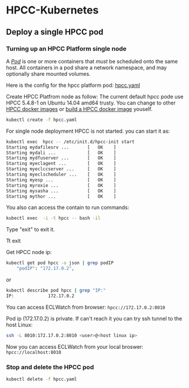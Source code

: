 # HPCC-Kubernetes
## Deploy a single HPCC pod
### Turning up an HPCC Platform single node
A [_Pod_](https://github.com/kubernetes/kubernetes/blob/master/docs/user-guide/pods.md) is one or more containers that _must_ be scheduled onto the same host.  All containers in a pod share a network namespace, and may optionally share mounted volumes.

Here is the config for the hpcc platform pod: [hpcc.yaml](hpcc.yaml)

Create HPCC Platfrom node as follow:
The current default hpcc pode use HPCC 5.4.8-1 on Ubuntu 14.04 amd64 trusty. You can change to other [HPCC docker images](https://hub.docker.com/r/hpccsystems/platform) or [build a HPCC docker image](https://github.com/hpcc-systems/docker-hpcc) youself.
```sh
kubectl create -f hpcc.yaml
```
For single node deployment HPCC is not started. you can start it as:
```sh
kubectl exec  hpcc -- /etc/init.d/hpcc-init start
Starting mydafilesrv ...       [   OK    ]
Starting mydali ...            [   OK    ]
Starting mydfuserver ...       [   OK    ]
Starting myeclagent ...        [   OK    ]
Starting myeclccserver ...     [   OK    ]
Starting myeclscheduler ...    [   OK    ]
Starting myesp ...             [   OK    ]
Starting myroxie ...           [   OK    ]
Starting mysasha ...           [   OK    ]
Starting mythor ...            [   OK    ]
```
You also can access the contain to run commands:
```sh
kubectl exec  -i -t hpcc -- bash -il
```
Type "exit" to exit it.

Tt
exit

Get HPCC node ip:
```sh
kubectl get pod hpcc -o json | grep podIP
    "podIP": "172.17.0.2",
```
or
```sh
kubectl describe pod hpcc | grep "IP:"
IP:				172.17.0.2
```
You can access ECLWatch from browser: ```hpcc://172.17.0.2:8010```

Pod ip (172.17.0.2) is private. If can't reach it you can try ssh tunnel to the host Linux:
```sh
ssh -L 8010:172.17.0.2:8010 <user>@<host linux ip>
```
Now you can access ECLWatch from your local broswer: ```hpcc://localhost:8010```

### Stop and delete the HPCC pod
```sh
kubectl delete -f hpcc.yaml

